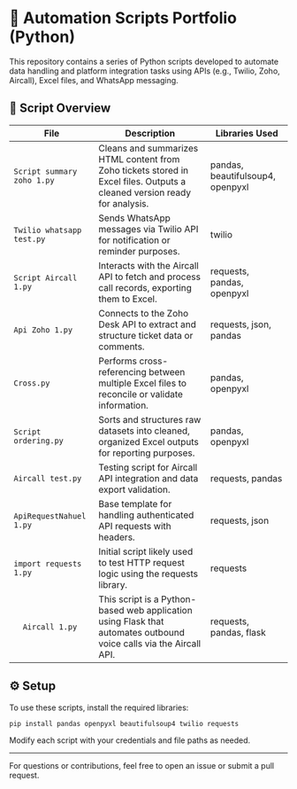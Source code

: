 # 🔧 Automation Scripts Portfolio (Python)

This repository contains a series of Python scripts developed to automate data handling and platform integration tasks using APIs (e.g., Twilio, Zoho, Aircall), Excel files, and WhatsApp messaging.

## 📂 Script Overview
| File | Description | Libraries Used |
|------|-------------|----------------|
| `Script summary zoho 1.py` | Cleans and summarizes HTML content from Zoho tickets stored in Excel files. Outputs a cleaned version ready for analysis. | pandas, beautifulsoup4, openpyxl |
| `Twilio whatsapp test.py` | Sends WhatsApp messages via Twilio API for notification or reminder purposes. | twilio |
| `Script Aircall 1.py` | Interacts with the Aircall API to fetch and process call records, exporting them to Excel. | requests, pandas, openpyxl |
| `Api Zoho 1.py` | Connects to the Zoho Desk API to extract and structure ticket data or comments. | requests, json, pandas |
| `Cross.py` | Performs cross-referencing between multiple Excel files to reconcile or validate information. | pandas, openpyxl |
| `Script ordering.py` | Sorts and structures raw datasets into cleaned, organized Excel outputs for reporting purposes. | pandas, openpyxl |
| `Aircall test.py` | Testing script for Aircall API integration and data export validation. | requests, pandas |
| `ApiRequestNahuel 1.py` | Base template for handling authenticated API requests with headers. | requests, json |
| `import requests 1.py` | Initial script likely used to test HTTP request logic using the requests library. | requests |
| `  Aircall 1.py` | This script is a Python-based web application using Flask that automates outbound voice calls via the Aircall API. | requests, pandas, flask |

## ⚙️ Setup
To use these scripts, install the required libraries:
```bash
pip install pandas openpyxl beautifulsoup4 twilio requests
```

Modify each script with your credentials and file paths as needed.

---
For questions or contributions, feel free to open an issue or submit a pull request.
